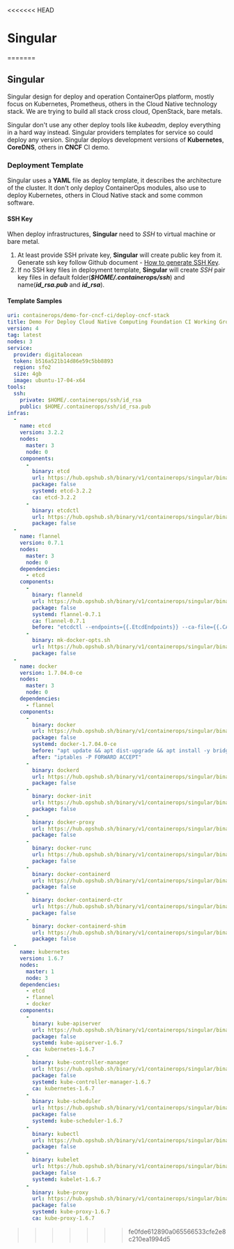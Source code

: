 <<<<<<< HEAD
# Singular
=======
## Singular

Singular design for deploy and operation ContainerOps platform, mostly focus on Kubernetes, Prometheus, others in the Cloud Native technology stack. We are trying to build all stack cross cloud, OpenStack, bare metals.

Singular don't use any other deploy tools like _kubeadm_, deploy everything in a hard way instead. Singular providers templates for service so could deploy any version. Singular deploys development versions of **Kubernetes**, **CoreDNS**, others in **CNCF** CI demo.

### Deployment Template

Singular uses a **YAML** file as deploy template, it describes the architecture of the cluster. It don't only deploy ContainerOps modules, also use to deploy Kubernetes, others in Cloud Native stack and some common software.

#### SSH Key

When deploy infrastructures, **Singular** need to _SSH_ to virtual machine or bare metal.

1. At least provide SSH private key, **Singular** will create public key from it. Generate ssh key follow Github document - [How to generate SSH Key](https://help.github.com/articles/generating-a-new-ssh-key-and-adding-it-to-the-ssh-agent).
2. If no SSH key files in deployment template, **Singular** will create _SSH_ pair key files in default folder(**_$HOME/.containerops/ssh_**) and name(**_id_rsa.pub_** and **_id_rsa_**).

#### Template Samples

```YAML
uri: containerops/demo-for-cncf-ci/deploy-cncf-stack
title: Demo For Deploy Cloud Native Computing Foundation CI Working Group
version: 4
tag: latest
nodes: 3
service:
  provider: digitalocean
  token: b516a521b14d86e59c5bb8893
  region: sfo2
  size: 4gb
  image: ubuntu-17-04-x64
tools:
  ssh:
    private: $HOME/.containerops/ssh/id_rsa
    public: $HOME/.containerops/ssh/id_rsa.pub
infras:
  -
    name: etcd
    version: 3.2.2
    nodes:
      master: 3
      node: 0
    components:
      -
        binary: etcd
        url: https://hub.opshub.sh/binary/v1/containerops/singular/binary/etcd/3.2.2
        package: false
        systemd: etcd-3.2.2
        ca: etcd-3.2.2
      -
        binary: etcdctl
        url: https://hub.opshub.sh/binary/v1/containerops/singular/binary/etcdctl/3.2.2
        package: false
  -
    name: flannel
    version: 0.7.1
    nodes:
      master: 3
      node: 0
    dependencies:
      - etcd
    components:
      -
        binary: flanneld
        url: https://hub.opshub.sh/binary/v1/containerops/singular/binary/flanneld/0.7.1
        package: false
        systemd: flannel-0.7.1
        ca: flannel-0.7.1
        before: "etcdctl --endpoints={{.EtcdEndpoints}} --ca-file={{.CAPemFile}} --cert-file={{.FlanneldPemFile}} --key-file={{.FlanneldKeyFile}} set /kubernetes/network/config '{\"Network\":\"'172.30.0.0/16'\", \"SubnetLen\": 24, \"Backend\": {\"Type\": \"vxlan\"}}'"
      -
        binary: mk-docker-opts.sh
        url: https://hub.opshub.sh/binary/v1/containerops/singular/binary/mk-docker-opts.sh/0.7.1
        package: false
  -
    name: docker
    version: 1.7.04.0-ce
    nodes:
      master: 3
      node: 0
    dependencies:
      - flannel
    components:
      -
        binary: docker
        url: https://hub.opshub.sh/binary/v1/containerops/singular/binary/docker/17.04.0-ce
        package: false
        systemd: docker-1.7.04.0-ce
        before: "apt update && apt dist-upgrade && apt install -y bridge-utils aufs-tools cgroupfs-mount libltdl7 && systemctl stop ufw && systemctl disable ufw && iptables -F && iptables -X && iptables -F -t nat && iptables -X -t nat"
        after: "iptables -P FORWARD ACCEPT"
      -
        binary: dockerd
        url: https://hub.opshub.sh/binary/v1/containerops/singular/binary/dockerd/17.04.0-ce
        package: false
      -
        binary: docker-init
        url: https://hub.opshub.sh/binary/v1/containerops/singular/binary/docker-init/17.04.0-ce
        package: false
      -
        binary: docker-proxy
        url: https://hub.opshub.sh/binary/v1/containerops/singular/binary/docker-proxy/17.04.0-ce
        package: false
      -
        binary: docker-runc
        url: https://hub.opshub.sh/binary/v1/containerops/singular/binary/docker-runc/17.04.0-ce
        package: false
      -
        binary: docker-containerd
        url: https://hub.opshub.sh/binary/v1/containerops/singular/binary/docker-containerd/17.04.0-ce
        package: false
      -
        binary: docker-containerd-ctr
        url: https://hub.opshub.sh/binary/v1/containerops/singular/binary/docker-containerd-ctr/17.04.0-ce
        package: false
      -
        binary: docker-containerd-shim
        url: https://hub.opshub.sh/binary/v1/containerops/singular/binary/docker-containerd-shim/17.04.0-ce
        package: false
  -
    name: kubernetes
    version: 1.6.7
    nodes:
      master: 1
      node: 3
    dependencies:
      - etcd
      - flannel
      - docker
    components:
      -
        binary: kube-apiserver
        url: https://hub.opshub.sh/binary/v1/containerops/singular/binary/kube-apiserver/1.6.7
        package: false
        systemd: kube-apiserver-1.6.7
        ca: kubernetes-1.6.7
      -
        binary: kube-controller-manager
        url: https://hub.opshub.sh/binary/v1/containerops/singular/binary/kube-controller-manager/1.6.7
        package: false
        systemd: kube-controller-manager-1.6.7
        ca: kubernetes-1.6.7
      -
        binary: kube-scheduler
        url: https://hub.opshub.sh/binary/v1/containerops/singular/binary/kube-scheduler/1.6.7
        package: false
        systemd: kube-scheduler-1.6.7
      -
        binary: kubectl
        url: https://hub.opshub.sh/binary/v1/containerops/singular/binary/kubectl/1.6.7
        package: false
      -
        binary: kubelet
        url: https://hub.opshub.sh/binary/v1/containerops/singular/binary/kubelet/1.6.7
        package: false
        systemd: kubelet-1.6.7
      -
        binary: kube-proxy
        url: https://hub.opshub.sh/binary/v1/containerops/singular/binary/kube-proxy/1.6.7
        package: false
        systemd: kube-proxy-1.6.7
        ca: kube-proxy-1.6.7
```
>>>>>>> fe0fde612890a065566533cfe2e8c210ea1994d5
